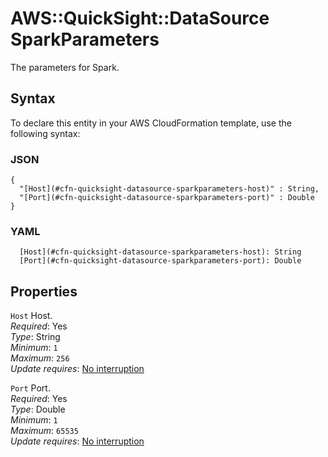 # AWS::QuickSight::DataSource SparkParameters<a name="aws-properties-quicksight-datasource-sparkparameters"></a>

The parameters for Spark\.

## Syntax<a name="aws-properties-quicksight-datasource-sparkparameters-syntax"></a>

To declare this entity in your AWS CloudFormation template, use the following syntax:

### JSON<a name="aws-properties-quicksight-datasource-sparkparameters-syntax.json"></a>

```
{
  "[Host](#cfn-quicksight-datasource-sparkparameters-host)" : String,
  "[Port](#cfn-quicksight-datasource-sparkparameters-port)" : Double
}
```

### YAML<a name="aws-properties-quicksight-datasource-sparkparameters-syntax.yaml"></a>

```
  [Host](#cfn-quicksight-datasource-sparkparameters-host): String
  [Port](#cfn-quicksight-datasource-sparkparameters-port): Double
```

## Properties<a name="aws-properties-quicksight-datasource-sparkparameters-properties"></a>

`Host` <a name="cfn-quicksight-datasource-sparkparameters-host"></a>
Host\.  
_Required_: Yes  
_Type_: String  
_Minimum_: `1`  
_Maximum_: `256`  
_Update requires_: [No interruption](https://docs.aws.amazon.com/AWSCloudFormation/latest/UserGuide/using-cfn-updating-stacks-update-behaviors.html#update-no-interrupt)

`Port` <a name="cfn-quicksight-datasource-sparkparameters-port"></a>
Port\.  
_Required_: Yes  
_Type_: Double  
_Minimum_: `1`  
_Maximum_: `65535`  
_Update requires_: [No interruption](https://docs.aws.amazon.com/AWSCloudFormation/latest/UserGuide/using-cfn-updating-stacks-update-behaviors.html#update-no-interrupt)
